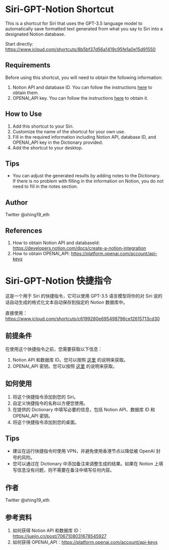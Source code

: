 # Siri-GPT-Notion Shortcut

This is a shortcut for Siri that uses the GPT-3.5 language model to automatically save formatted text generated from what you say to Siri into a designated Notion database.

Start directly:
https://www.icloud.com/shortcuts/8b5bf37d56a1419c95fe1a0e15d91550

## Requirements

Before using this shortcut, you will need to obtain the following information:

1. Notion API and database ID. You can follow the instructions [here](https://developers.notion.com/docs/create-a-notion-integration) to obtain them.
2. OPENAI_API key. You can follow the instructions [here](https://platform.openai.com/account/api-keys) to obtain it.

## How to Use

1. Add this shortcut to your Siri.
2. Customize the name of the shortcut for your own use.
3. Fill in the required information including Notion API, database ID, and OPENAI_API key in the Dictionary provided.
4. Add the shortcut to your desktop.

## Tips

- You can adjust the generated results by adding notes to the Dictionary. If there is no problem with filling in the information on Notion, you do not need to fill in the notes section.

## Author

Twitter @shing19_eth

## References

1. How to obtain Notion API and databaseId: https://developers.notion.com/docs/create-a-notion-integration
2. How to obtain OPENAI_API: https://platform.openai.com/account/api-keys


# Siri-GPT-Notion 快捷指令

这是一个用于 Siri 的快捷指令，它可以使用 GPT-3.5 语言模型将你的对 Siri 说的话自动生成的格式化文本自动保存到指定的 Notion 数据库中。

直接使用：
https://www.icloud.com/shortcuts/c6199280e695498796ce12615713cd30

## 前提条件

在使用这个快捷指令之前，您需要获取以下信息：

1. Notion API 和数据库 ID。您可以按照 [这里](https://developers.notion.com/docs/create-a-notion-integration#step-2-share-a-database-with-your-integration) 的说明来获取。
2. OPENAI_API 密钥。您可以按照 [这里](https://platform.openai.com/account/api-keys) 的说明来获取。

## 如何使用

1. 将这个快捷指令添加到您的 Siri。
2. 自定义快捷指令的名称以方便您使用。
3. 在提供的 Dictionary 中填写必要的信息，包括 Notion API、数据库 ID 和 OPENAI_API 密钥。
4. 将这个快捷指令添加到您的桌面。

## Tips

- 建议在运行快捷指令时使用 VPN，并避免使用香港节点以降低被 OpenAI 封号的风险。
- 您可以通过在 Dictionary 中添加备注来调整生成的结果。如果在 Notion 上填写信息没有问题，则不需要在备注中填写任何内容。

## 作者

Twitter @shing19_eth

## 参考资料

1. 如何获得 Notion API 和数据库 ID：https://juejin.cn/post/7067108031678545927
2. 如何获得 OPENAI_API：https://platform.openai.com/account/api-keys
